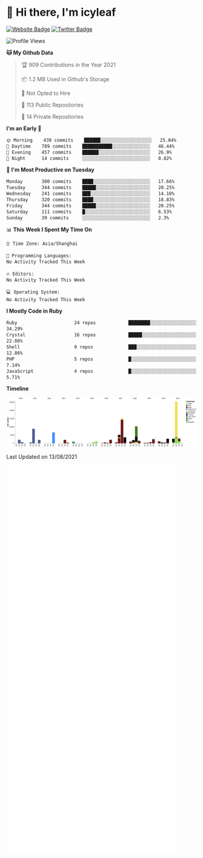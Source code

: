 # 👋 Hi there, I'm icyleaf

[![Website Badge](https://img.shields.io/badge/-icyleaf.com-444444?style=flat&logo=Google-Chrome&logoColor=f2f2f2&link=https://icyleaf.com)](https://icyleaf.com)
[![Twitter Badge](https://img.shields.io/badge/-@icyleaf-1da1f2?style=flat&labelColor=1ca0f1&logo=twitter&logoColor=white&link=https://twitter.com/icyleaf)](https://twitter.com/icyleaf)

<!--START_SECTION:waka-->
![Profile Views](http://img.shields.io/badge/Profile%20Views-0-blue)

**🐱 My Github Data** 

> 🏆 909 Contributions in the Year 2021
 > 
> 📦 1.2 MB Used in Github's Storage 
 > 
> 🚫 Not Opted to Hire
 > 
> 📜 113 Public Repositories 
 > 
> 🔑 14 Private Repositories  
 > 
**I'm an Early 🐤** 

```text
🌞 Morning    439 commits    ██████░░░░░░░░░░░░░░░░░░░   25.84% 
🌆 Daytime    789 commits    ███████████░░░░░░░░░░░░░░   46.44% 
🌃 Evening    457 commits    ██████░░░░░░░░░░░░░░░░░░░   26.9% 
🌙 Night      14 commits     ░░░░░░░░░░░░░░░░░░░░░░░░░   0.82%

```
📅 **I'm Most Productive on Tuesday** 

```text
Monday       300 commits    ████░░░░░░░░░░░░░░░░░░░░░   17.66% 
Tuesday      344 commits    █████░░░░░░░░░░░░░░░░░░░░   20.25% 
Wednesday    241 commits    ███░░░░░░░░░░░░░░░░░░░░░░   14.18% 
Thursday     320 commits    ████░░░░░░░░░░░░░░░░░░░░░   18.83% 
Friday       344 commits    █████░░░░░░░░░░░░░░░░░░░░   20.25% 
Saturday     111 commits    █░░░░░░░░░░░░░░░░░░░░░░░░   6.53% 
Sunday       39 commits     ░░░░░░░░░░░░░░░░░░░░░░░░░   2.3%

```


📊 **This Week I Spent My Time On** 

```text
⌚︎ Time Zone: Asia/Shanghai

💬 Programming Languages: 
No Activity Tracked This Week

🔥 Editors: 
No Activity Tracked This Week

💻 Operating System: 
No Activity Tracked This Week

```

**I Mostly Code in Ruby** 

```text
Ruby                     24 repos            ████████░░░░░░░░░░░░░░░░░   34.29% 
Crystal                  16 repos            █████░░░░░░░░░░░░░░░░░░░░   22.86% 
Shell                    9 repos             ███░░░░░░░░░░░░░░░░░░░░░░   12.86% 
PHP                      5 repos             █░░░░░░░░░░░░░░░░░░░░░░░░   7.14% 
JavaScript               4 repos             █░░░░░░░░░░░░░░░░░░░░░░░░   5.71%

```


**Timeline**

![Chart not found](https://raw.githubusercontent.com/icyleaf/icyleaf/main/charts/bar_graph.png) 


 Last Updated on 13/08/2021
<!--END_SECTION:waka-->

![Metrics](https://github.com/icyleaf/icyleaf/blob/main/github-metrics.svg)
